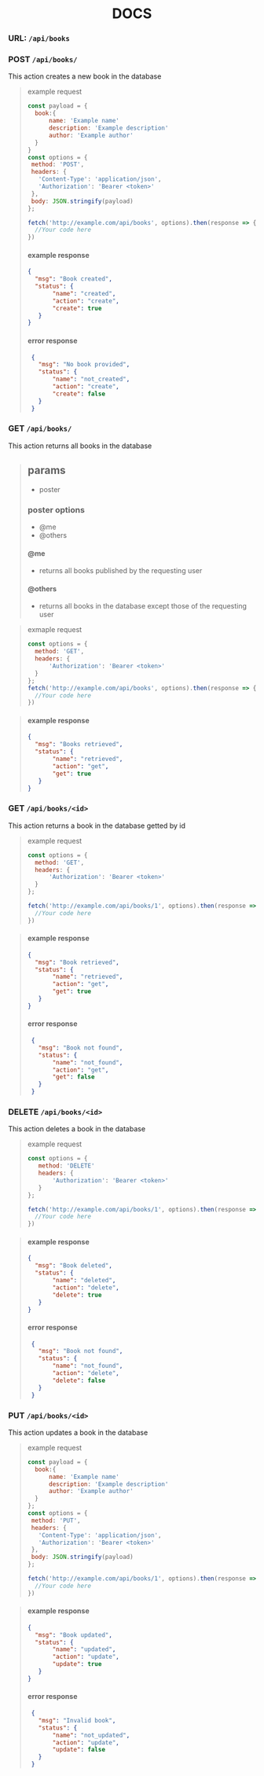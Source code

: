 # <center>DOCS</center>

### URL: `/api/books`

### POST `/api/books/`
This action creates a new book in the database
> example request
> ```js
> const payload = {
>   book:{
>       name: 'Example name'
>       description: 'Example description'
>       author: 'Example author'
>   }
> }
> const options = {
>  method: 'POST',
>  headers: {
>    'Content-Type': 'application/json',
>    'Authorization': 'Bearer <token>'
>  },
>  body: JSON.stringify(payload)
> };
>
> fetch('http://example.com/api/books', options).then(response => {
>   //Your code here    
>})
>```
> #### example response
> ```json
> {
>   "msg": "Book created",
>   "status": {
>        "name": "created",
>        "action": "create",
>        "create": true
>    }
> }
> ```
> #### error response
> ```json
>  {
>    "msg": "No book provided",
>    "status": {
>        "name": "not_created",
>        "action": "create",
>        "create": false
>    }
>  }
> ```

### GET `/api/books/`
This action returns all books in the database
> ## params
> * poster
> 
>
> ### poster options
> * @me
> * @others 
>
> #### @me
> * returns all books published by the requesting user
> #### @others
> * returns all books in the database except those of the requesting user

> exmaple request
> ```js
>const options = {
>   method: 'GET',
>   headers: {    
>       'Authorization': 'Bearer <token>'
>   }
>};
>fetch('http://example.com/api/books', options).then(response => {
>   //Your code here    
>})
> ```

> #### example response
> ```json
> {
>   "msg": "Books retrieved",
>   "status": {
>        "name": "retrieved",
>        "action": "get",
>        "get": true
>    }
> }
> ```


### GET `/api/books/<id>`
This action returns a book in the database getted by id

> example request
> ```js
>const options = {
>   method: 'GET',
>   headers: {
>       'Authorization': 'Bearer <token>'  
>   }
>};
>
>fetch('http://example.com/api/books/1', options).then(response => {
>   //Your code here    
>})
> ```

> #### example response
> ```json
> {
>   "msg": "Book retrieved",
>   "status": {
>        "name": "retrieved",
>        "action": "get",
>        "get": true
>    }
> }
> ```
> #### error response
> ```json
>  {
>    "msg": "Book not found",
>    "status": {
>        "name": "not_found",
>        "action": "get",
>        "get": false
>    }
>  }
> ```

### DELETE `/api/books/<id>`
This action deletes a book in the database

> example request
> ```js
>const options = {
>    method: 'DELETE'
>    headers: {
>        'Authorization': 'Bearer <token>'
>    }
>};
>
>fetch('http://example.com/api/books/1', options).then(response => {
>   //Your code here    
>})
> ```

> #### example response
> ```json
> {
>   "msg": "Book deleted",
>   "status": {
>        "name": "deleted",
>        "action": "delete",
>        "delete": true
>    }
> }
> ```
> #### error response
> ```json
>  {
>    "msg": "Book not found",
>    "status": {
>        "name": "not_found",
>        "action": "delete",
>        "delete": false
>    }
>  }
> ```

### PUT `/api/books/<id>`
This action updates a book in the database

> example request
> ```js
> const payload = {
>   book:{
>       name: 'Example name'
>       description: 'Example description'
>       author: 'Example author'
>   }
> };
> const options = {
>  method: 'PUT',
>  headers: {
>    'Content-Type': 'application/json',
>    'Authorization': 'Bearer <token>'
>  },
>  body: JSON.stringify(payload)
> };
>
>fetch('http://example.com/api/books/1', options).then(response => {
>   //Your code here    
>})
> ```

> #### example response
> ```json
> {
>   "msg": "Book updated",
>   "status": {
>        "name": "updated",
>        "action": "update",
>        "update": true
>    }
> }
> ```
> #### error response
> ```json
>  {
>    "msg": "Invalid book",
>    "status": {
>        "name": "not_updated",
>        "action": "update",
>        "update": false
>    }
>  }
> ```

